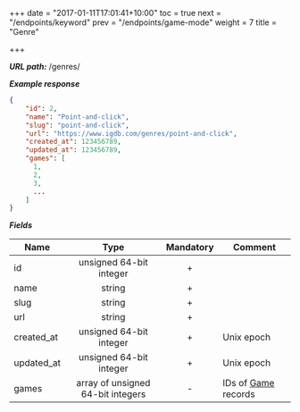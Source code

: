 +++
date = "2017-01-11T17:01:41+10:00"
toc = true
next = "/endpoints/keyword"
prev = "/endpoints/game-mode"
weight = 7
title = "Genre"

+++

***URL path:*** /genres/

***Example response***

```json
{
    "id": 2,
    "name": "Point-and-click",
    "slug": "point-and-click",
    "url": "https://www.igdb.com/genres/point-and-click",
    "created_at": 123456789,
    "updated_at": 123456789,
    "games": [
      1,
      2,
      3,
      ...
    ]
}
```

***Fields***

| Name       | Type                              | Mandatory | Comment |
| ---------- |:---------------------------------:|:---------:| ------- |
| id         | unsigned 64-bit integer           |     +     ||
| name       | string                            |     +     ||
| slug       | string                            |     +     ||
| url        | string                            |     +     ||
| created_at | unsigned 64-bit integer           |     +     | Unix epoch |
| updated_at | unsigned 64-bit integer           |     +     | Unix epoch |
| games      | array of unsigned 64-bit integers |     -     | IDs of [Game](../game) records |
